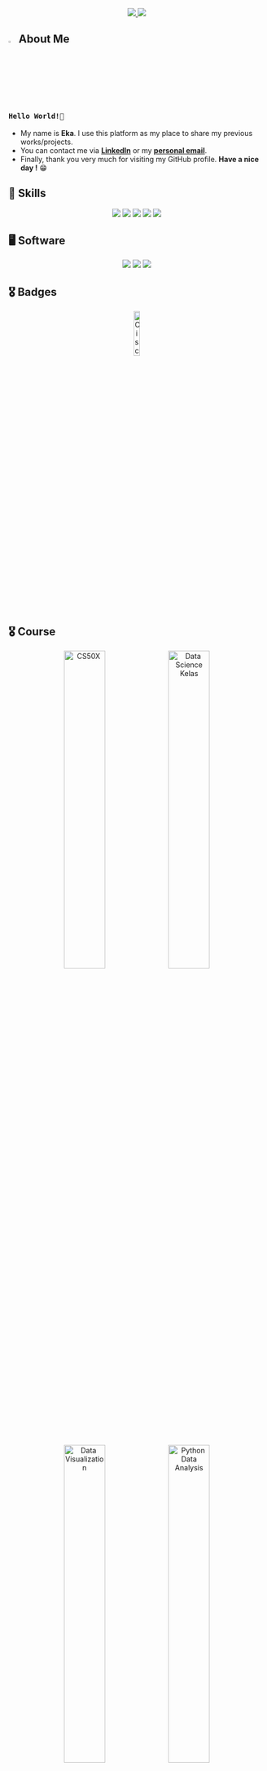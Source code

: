 <p align="center">
  <a href="https://www.linkedin.com/in/eka-setyo-agung-mahanani" target="_blank" rel="noopener noreferrer">
    <img src="https://img.shields.io/badge/linkedin-%230077B5.svg?style=for-the-badge&logo=linkedin&logoColor=white&link=https://www.linkedin.com/in/caesarmario">
  </a>
  <a href="mailto:ekaagung090@gmail.com" target="_blank" rel="noopener noreferrer">
    <img src="https://img.shields.io/badge/Gmail-D14836?style=for-the-badge&logo=gmail&logoColor=white&link=mailto:caesarmario87@gmail.com">
  </a>
</p>

## <img src="https://raw.githubusercontent.com/aemmadi/aemmadi/master/wave.gif" width="3%" height="3%"> About Me 
### `Hello World!👋`
- My name is **Eka**. I use this platform as my place to share my previous works/projects.
- You can contact me via **[LinkedIn](https://www.linkedin.com/in/eka-setyo-agung-mahanani)** or my **[personal email](mailto:ekaagung090@gmail.com)**. <br>
- Finally, thank you very much for visiting my GitHub profile. **Have a nice day !** 😁
  
## 🎯 Skills
<p align="center">
  <a><img src="https://img.shields.io/badge/C-00599C?style=for-the-badge&logo=c&logoColor=white"></a>
  <a><img src="https://img.shields.io/badge/Python-3776AB?style=for-the-badge&logo=python&logoColor=white"></a>
  <a><img src="https://img.shields.io/badge/markdown-%23000000.svg?style=for-the-badge&logo=markdown&logoColor=white"></a>
  <a><img src="https://img.shields.io/badge/TensorFlow-FF6F00?style=for-the-badge&logo=tensorflow&logoColor=white"></a>
  <a><img src="https://img.shields.io/badge/SQLite-07405E?style=for-the-badge&logo=sqlite&logoColor=white"</a>
</p>

## 🖥 Software
<p align="center">
  <a><img src="https://img.shields.io/badge/Colab-F9AB00?style=for-the-badge&logo=googlecolab&color=525252"></a>
  <a><img src="https://img.shields.io/badge/jupyter-%23FA0F00.svg?style=for-the-badge&logo=jupyter&logoColor=white"></a>
  <a><img src="https://img.shields.io/badge/Spyder%20Ide-FF0000?style=for-the-badge&logo=spyder%20ide&logoColor=white"</a>
</p>

## 🎖️ Badges
<p align="center">
  <a href="https://www.credly.com/badges/cd407606-0e5e-49fa-ae86-0207c49ebaa1/linked_in_profile" target="_blank" rel="noopener noreferrer"><img src="https://images.credly.com/images/af8c6b4e-fc31-47c4-8dcb-eb7a2065dc5b/I2CS__1_.png" width="15%" height="15%" alt="Cisco Intro Cybersecurity"/></a>
</p>

## 🎖️ Course
<p align="center">
  <a href="https://cs50.harvard.edu/certificates/73660135-6946-47c3-9176-e1b3c5922a96" target="_blank" rel="noopener noreferrer"><img src="https://media.licdn.com/dms/image/D562DAQHYJYSietnQsA/profile-treasury-document-cover-images_480/0/1695974839063?e=1712858400&v=beta&t=-Ln2aro9RW7zuctQi0a_67KPlTg9KbqDNWt67hCydHk" width="40%" height="40%" alt="CS50X"/></a>
  <a href="https://kelas.work/bootcamp/enrolled/classes/data-science/certificate/claim/1171229/12#toolbar=0" target="_blank" rel="noopener noreferrer"><img src="https://media.licdn.com/dms/image/D562DAQFYbbOOVQCYBA/profile-treasury-document-cover-images_480/0/1704565197702?e=1712858400&v=beta&t=gu37Ch1Y08GQs7YvIDHWX4CmdEye8cJ3dOSV7c83NAw" width="40%" height="40%" alt="Data Science Kelas"/></a>
  <a href="https://www.dicoding.com/certificates/N9ZOO3VR0ZG5" target="_blank" rel="noopener noreferrer"><img src="https://media.licdn.com/dms/image/D562DAQE67NR7bcX-Mg/profile-treasury-document-cover-images_480/0/1701323570676?e=1712858400&v=beta&t=EIJ7vPsDWQSzhnM0AKTAPjG2JUcyjtKERrqPzg2ADIk" width="40%" height="40%" alt="Data Visualization"/></a>
  <a href="https://www.dicoding.com/certificates/L4PQ8WQ97ZO1" target="_blank" rel="noopener noreferrer"><img src="https://media.licdn.com/dms/image/D562DAQGDFFkOqK5VPg/profile-treasury-document-cover-images_480/0/1697285181732?e=1712858400&v=beta&t=VichQU2ji0MzX6JsxbGq6n3MD-ThPwU-PPvZxAP83R4" width="40%" height="40%" alt="Python Data Analysis"/></a>
  <a href="https://www.dicoding.com/certificates/JLX1WJEYNP72" target="_blank" rel="noopener noreferrer"><img src="https://media.licdn.com/dms/image/D562DAQHBnf-7qYLE1w/profile-treasury-document-cover-images_480/0/1698135714749?e=1712858400&v=beta&t=X3LcaZbxhwc_x2d2gUUoCona0AeQ_VFs5S5X7H-XjFM" width="40%" height="40%" alt="Machine Learning"/></a>
  <a href="https://www.dicoding.com/certificates/N9ZO5M3DDPG5" target="_blank" rel="noopener noreferrer"><img src="https://media.licdn.com/dms/image/D562DAQEOQickciMqpA/profile-treasury-document-cover-images_480/0/1695974910362?e=1712858400&v=beta&t=XQUtMYJ2oa5l-E7WRBV5xHbDSSnvcltY1xyKQaH-66U" width="40%" height="40%" alt="Data Science"/></a>
  <a href="https://www.dicoding.com/certificates/JMZV13QQQXN9" target="_blank" rel="noopener noreferrer"><img src="https://media.licdn.com/dms/image/D562DAQFg0OF-AW0ibg/profile-treasury-document-cover-images_480/0/1695974996163?e=1712858400&v=beta&t=e-VPF1RzALvXZOvvs0cuSA7HfUDsllkxgGDxqq3LMeo" width="40%" height="40%" alt="SQL"/></a>
  <a href="https://www.dicoding.com/certificates/L4PQ817LQZO1" target="_blank" rel="noopener noreferrer"><img src="https://media.licdn.com/dms/image/D562DAQFOGxEpPDfL5Q/profile-treasury-document-cover-images_480/0/1695975057111?e=1712858400&v=beta&t=hFLLWZl4mS24HFwFNLGa1qHqVnQFheOGZ_HPw1fTTlI" width="40%" height="40%" alt="Python"/></a>
</p>
  

## 📰 Latest Projects/Posts
- [T-SCRAPY (TOKOPEDIA Web Scraping And SQL Storing)](https://github.com/ekasetyo090/T-SCRAPY)
- [Youtube Algorithm Analysis](https://github.com/ekasetyo090/youtube-algoritm-analysis)
- [Mix Marketing Modeling](https://colab.research.google.com/github/ekasetyo090/marketing-mix-analysis/blob/master/Mix_Marketing_Modeling.ipynb)
  
## ☕ Support me!
[<img src="https://cdn.trakteer.id/images/embed/trbtn-red-1.png?date=18-11-2023" height="40" >](https://trakteer.id/eka-agung-090)

